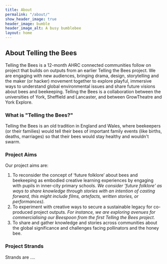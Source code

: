 ```yaml
---
title: About
permalink: "/about/"
show_header_image: true
header_image: bumble
header_image_alt: A busy bumblebee
layout: home
---
```


## About Telling the Bees
Telling the Bees is a 12-month AHRC connected communities follow on project that builds on outputs from an earlier Telling the Bees project. We are engaging with new audiences, bringing drama, design, storytelling and the maker (or hacker) movement together to explore playful, immersive ways to understand global environmental issues and share future visions about bees and beekeeping. Telling the Bees is a collaboration between the universities of York, Sheffield and Lancaster, and between GrowTheatre and York Explore.

### What is "Telling the Bees?"
Telling the Bees is an old tradition in England and Wales, where beekeepers (or their families) would tell their bees of important family events (like births, deaths, marriages) so that their bees would stay healthy and wouldn't swarm.

### Project Aims
Our project aims are:
1. To reconsider the concept of ‘future folklore’ about bees and beekeeping as embodied creative learning experiences by engaging with pupils in inner-city primary schools. _We consider 'future folklore' as ways to share knowledge through stories with an intention of casting forward, this might include films, artefacts, written stories, or performances)._
2. To experiment with creative ways to secure a sustainable legacy for co-produced project outputs. _For instance, we are exploring avenues for commercialising our Beespoon from the first Telling the Bees project._
3. To share and gather knowledge and stories across communities about the global significance and
challenges facing pollinators and the honey bee.

### Project Strands
Strands are ....
